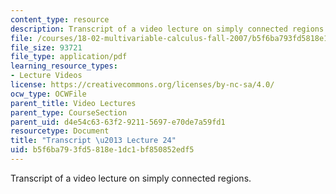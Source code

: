 ```yaml
---
content_type: resource
description: Transcript of a video lecture on simply connected regions.
file: /courses/18-02-multivariable-calculus-fall-2007/b5f6ba793fd5818e1dc1bf850852edf5_18_022007L24.pdf
file_size: 93721
file_type: application/pdf
learning_resource_types:
- Lecture Videos
license: https://creativecommons.org/licenses/by-nc-sa/4.0/
ocw_type: OCWFile
parent_title: Video Lectures
parent_type: CourseSection
parent_uid: d4e54c63-63f2-9211-5697-e70de7a59fd1
resourcetype: Document
title: "Transcript \u2013 Lecture 24"
uid: b5f6ba79-3fd5-818e-1dc1-bf850852edf5
---
```

Transcript of a video lecture on simply connected regions.